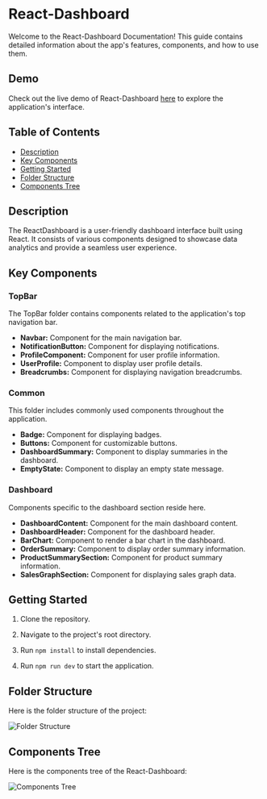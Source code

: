 # React-Dashboard

Welcome to the React-Dashboard Documentation! This guide contains detailed information about the app's features, components, and how to use them.

## Demo

Check out the live demo of React-Dashboard [here](https://github.com/mohammedmangari/React-Dashboard/assets/106490110/1c9207b1-0b39-4a6b-832a-7908f8379858) to explore the application's interface.

## Table of Contents
- [Description](#description)
- [Key Components](#key-components)
- [Getting Started](#getting-started)
- [Folder Structure](#folder-structure)
- [Components Tree](#components-tree)

## Description

The ReactDashboard is a user-friendly dashboard interface built using React. It consists of various components designed to showcase data analytics and provide a seamless user experience.

## Key Components

### TopBar
The TopBar folder contains components related to the application's top navigation bar.

- **Navbar:** Component for the main navigation bar.
- **NotificationButton:** Component for displaying notifications.
- **ProfileComponent:** Component for user profile information.
- **UserProfile:** Component to display user profile details.
- **Breadcrumbs:** Component for displaying navigation breadcrumbs.

### Common
This folder includes commonly used components throughout the application.

- **Badge:** Component for displaying badges.
- **Buttons:** Component for customizable buttons.
- **DashboardSummary:** Component to display summaries in the dashboard.
- **EmptyState:** Component to display an empty state message.

### Dashboard
Components specific to the dashboard section reside here.

- **DashboardContent:** Component for the main dashboard content.
- **DashboardHeader:** Component for the dashboard header.
- **BarChart:** Component to render a bar chart in the dashboard.
- **OrderSummary:** Component to display order summary information.
- **ProductSummarySection:** Component for product summary information.
- **SalesGraphSection:** Component for displaying sales graph data.

## Getting Started

1. Clone the repository.
2. Navigate to the project's root directory.
3. Run `npm install` to install dependencies.

4. Run `npm run dev` to start the application.

## Folder Structure

Here is the folder structure of the project:

![Folder Structure](https://github.com/mohammedmangari/React-Dashboard/assets/106490110/d003ddc0-7109-4527-ab2e-9e399130e014)

## Components Tree

Here is the components tree of the React-Dashboard:

![Components Tree](https://github.com/mohammedmangari/React-Dashboard/assets/106490110/9c7871cf-5820-4979-87b4-39dc444d0d3b)
